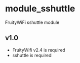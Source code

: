 module_sshuttle
==============

FruityWiFi sshuttle module

v1.0
---------------------------------
- FruityWifi v2.4 is required
- sshuttle is required

